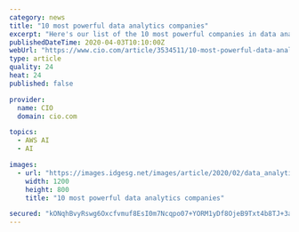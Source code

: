 ```yaml
---
category: news
title: "10 most powerful data analytics companies"
excerpt: "Here's our list of the 10 most powerful companies in data analytics, offering everything from traditional BI to cutting-edge artificial intelligence and machine learning capabilities. Why they're here: Amazon Web Services (AWS) offers more than 50 services for storing, processing, and visualizing data. For data lakes it offers Amazon S3 for ..."
publishedDateTime: 2020-04-03T10:10:00Z
webUrl: "https://www.cio.com/article/3534511/10-most-powerful-data-analytics-companies.html"
type: article
quality: 24
heat: 24
published: false

provider:
  name: CIO
  domain: cio.com

topics:
  - AWS AI
  - AI

images:
  - url: "https://images.idgesg.net/images/article/2020/02/data_analytics_risk_assessment_tracking_trends_graphs_by_ipopba_gettyimages-1150397416_2400x1600-100828857-large.3x2.jpg"
    width: 1200
    height: 800
    title: "10 most powerful data analytics companies"

secured: "kONqhBvyRswg6Oxcfvmuf8EsI0m7Ncqpo07+YORM1yDf8OjeB9Txt4b8TJ+3aFCkPwzBssyfeGtkOUr3Okh35vFhcVOAC1OowhoTEhgnnjHcXfboeFRquTVEBOBc9MyeNfyzs7UFh7eSzGb3Wl1a6EBlTAFzuzRVesCcR/LzRx46CpQlVot0mTC9FH3FOTjx85bPMqUaj5KZX0dKiI2BECrDdU+0IJT/Rk94R/iQBhMAqN4/Ya/TYOPVu78VhBlUKyyxrGpnTouCl2GRpJLn5wwow0B1Rk2G+ITparfsxTHttZfaLoWNtmka2KnpcPMw;WvSuT0cAn9OsaQodOelEyA=="
---
```


